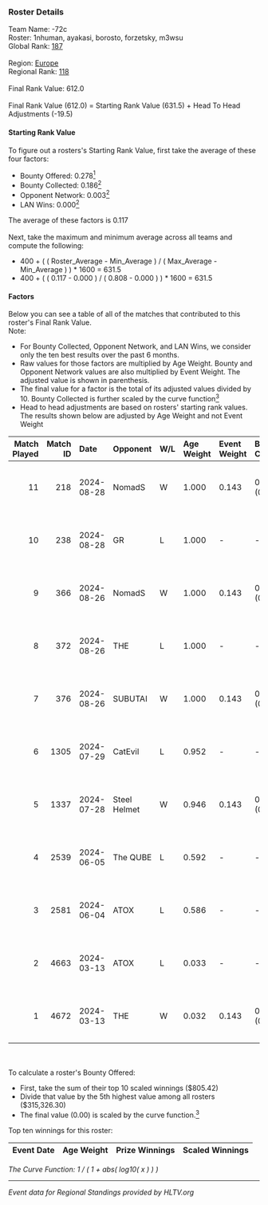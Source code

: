 ### Roster Details<br />
Team Name: -72c<br />
Roster: 1nhuman, ayakasi, borosto, forzetsky, m3wsu<br />
Global Rank: [187](../../standings_global_2024_09_04.md)<br />
<br />
Region: [Europe]( ../../standings_europe_2024_09_04.md)<br />
Regional Rank: [118]( ../../standings_europe_2024_09_04.md)<br />
<br />
Final Rank Value:  612.0<br />
<br />
Final Rank Value (612.0) = Starting Rank Value (631.5) + Head To Head Adjustments (-19.5)<br />

#### Starting Rank Value<br />
To figure out a rosters's Starting Rank Value, first take the average of these four factors:<br />
- Bounty Offered: 0.278[<sup>1</sup>](#table2)
- Bounty Collected: 0.186[<sup>2</sup>](#table1)
- Opponent Network: 0.003[<sup>2</sup>](#table1)
- LAN Wins: 0.000[<sup>2</sup>](#table1)

The average of these factors is 0.117<br />
<br />
Next, take the maximum and minimum average across all teams and compute the following:<br />
- 400 + ( ( Roster_Average - Min_Average ) / ( Max_Average - Min_Average ) ) * 1600 = 631.5
- 400 + ( ( 0.117 - 0.000 ) / ( 0.808 - 0.000 ) ) * 1600 = 631.5


#### Factors<br />
Below you can see a table of all of the matches that contributed to this roster's Final Rank Value.<br />
Note:<br />

- For Bounty Collected, Opponent Network, and LAN Wins, we consider only the ten best results over the past 6 months.
- Raw values for those factors are multiplied by Age Weight. Bounty and Opponent Network values are also multiplied by Event Weight. The adjusted value is shown in parenthesis.
- The final value for a factor is the total of its adjusted values divided by 10. Bounty Collected is further scaled by the curve function[<sup>3</sup>](#curveFunction)
- Head to head adjustments are based on rosters' starting rank values. The results shown below are adjusted by Age Weight and not Event Weight
<span id="table1"></span><br />


| Match Played | Match ID | Date       | Opponent     | W/L | Age Weight | Event Weight | Bounty Collected | Opponent Network | LAN Wins  | H2H Adj. | Roster                                          |
| -: | -: | :- | :- | :- | :- | :- | :- | :- | :- | -: | :- |
|           11 |      218 | 2024-08-28 | NomadS       | W   | 1.000      | 0.143        | 0.000 (0.000)    | 0.071 (0.010)    | 0 (0.000) |    10.79 | 1nhuman, ayakasi, borosto, forzetsky, m3wsu     |
|           10 |      238 | 2024-08-28 | GR           | L   | 1.000      | -            | -                | -                | -         |   -14.79 | 1nhuman, ayakasi, borosto, forzetsky, m3wsu     |
|            9 |      366 | 2024-08-26 | NomadS       | W   | 1.000      | 0.143        | 0.000 (0.000)    | 0.071 (0.010)    | 0 (0.000) |    11.28 | 1nhuman, ayakasi, borosto, forzetsky, m3wsu     |
|            8 |      372 | 2024-08-26 | THE          | L   | 1.000      | -            | -                | -                | -         |   -19.35 | 1nhuman, ayakasi, borosto, forzetsky, m3wsu     |
|            7 |      376 | 2024-08-26 | SUBUTAI      | W   | 1.000      | 0.143        | 0.000 (0.000)    | 0.038 (0.005)    | 0 (0.000) |    10.28 | 1nhuman, ayakasi, borosto, forzetsky, m3wsu     |
|            6 |     1305 | 2024-07-29 | CatEvil      | L   | 0.952      | -            | -                | -                | -         |   -14.96 | 1nhuman, borosto, forzetsky, lkeyy, timeagento  |
|            5 |     1337 | 2024-07-28 | Steel Helmet | W   | 0.946      | 0.143        | 0.003 (0.000)    | 0.038 (0.005)    | 0 (0.000) |    10.88 | 1nhuman, borosto, forzetsky, lkeyy, timeagento  |
|            4 |     2539 | 2024-06-05 | The QUBE     | L   | 0.592      | -            | -                | -                | -         |    -8.52 | 1nhuman, aviva, borosto, forzetsky, youka       |
|            3 |     2581 | 2024-06-04 | ATOX         | L   | 0.586      | -            | -                | -                | -         |    -5.12 | 1nhuman, aviva, borosto, forzetsky, youka       |
|            2 |     4663 | 2024-03-13 | ATOX         | L   | 0.033      | -            | -                | -                | -         |    -0.29 | borosto, forzetsky, m3wsu, serrakura, shandarez |
|            1 |     4672 | 2024-03-13 | THE          | W   | 0.032      | 0.143        | 0.000 (0.000)    | 0.114 (0.001)    | 0 (0.000) |     0.32 | borosto, forzetsky, m3wsu, serrakura, shandarez |

<br />
<span id="table2"></span><br />
To calculate a roster's Bounty Offered:<br />

- First, take the sum of their top 10 scaled winnings ($805.42)
- Divide that value by the 5th highest value among all rosters ($315,326.30)
- The final value (0.00) is scaled by the curve function.[<sup>3</sup>](#curveFunction)

Top ten winnings for this roster:<br />

| Event Date | Age Weight | Prize Winnings | Scaled Winnings |
| :- | -: | :- | :- |


<span id="curveFunction"></span>_The Curve Function: 1 / ( 1 + abs( log10( x ) ) )_<br />

---
_Event data for Regional Standings provided by HLTV.org_<br />
